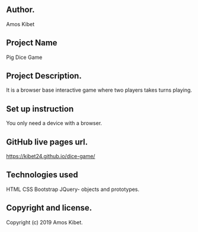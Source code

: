 ## Author.
Amos Kibet

## Project Name
Pig Dice Game

## Project Description.
It is a browser base interactive game where two players takes turns playing.

## Set up instruction
You only need a device with a browser.

## GitHub live pages url.
https://kibet24.github.io/dice-game/


## Technologies used
 HTML
 CSS
 Bootstrap
 JQuery- objects and prototypes.

## Copyright and license.
Copyright (c) 2019 Amos Kibet.
